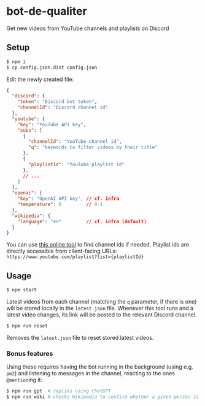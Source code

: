 # bot-de-qualiter

Get new videos from YouTube channels and playlists on Discord

## Setup

```sh
$ npm i
$ cp config.json.dist config.json
```

Edit the newly created file:

```json
{
  "discord": {
    "token": "Discord bot token",
    "channelId": "Discord channel id"
  },
  "youtube": {
    "key": "YouTube API key",
    "subs": [
      {
        "channelId": "YouTube channel id",
        "q": "keywords to filter videos by their title"
      },
      {
        "playlistId": "YouTube playlist id"
      },
      // ...
    ]
  },
  "openai": {
    "key": "OpenAI API key", // cf. infra
    "temperature": 0         // 0-1
  },
  "wikipedia": {
    "language": "en"         // cf. infra (default)
  }
}
```

You can use [this online tool](https://commentpicker.com/youtube-channel-id.php) to find channel ids if needed. Playlist ids are directly accessible from client-facing URLs: `https://www.youtube.com/playlist?list={playlistId}`

## Usage

```sh
$ npm start
```

Latest videos from each channel (matching the `q` parameter, if there is one) will be stored locally in the `latest.json` file. Whenever this tool runs and a latest video changes, its link will be posted to the relevant Discord channel.

```sh
$ npm run reset
```

Removes the `latest.json` file to reset stored latest videos.

### Bonus features

Using these requires having the bot running in the background (using e.g. `pm2`) and listening to messages in the channel, reacting to the ones `@mention`ing it:

```sh
$ npm run gpt  # replies using ChatGPT
$ npm run wiki # checks Wikipedia to confirm whether a given person is dead yet
```
